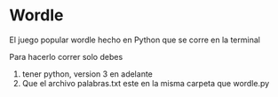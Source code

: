 # Wordle

El juego popular wordle hecho en Python que se corre en la terminal

Para hacerlo correr solo debes
1. tener python, version 3 en adelante
2. Que el archivo palabras.txt este en la misma carpeta que wordle.py
